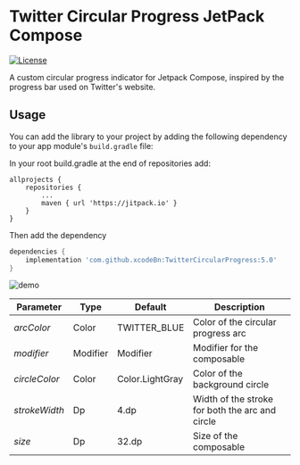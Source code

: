# Twitter Circular Progress JetPack Compose

[![License](https://img.shields.io/badge/License-Apache%202.0-blue.svg)](https://github.com/xcodeBn/TwitterCircularProgress/blob/main/LICENSE)

A custom circular progress indicator for Jetpack Compose, inspired by the progress bar used on Twitter's website.

## Usage

You can add the library to your project by adding the following dependency to your app module's `build.gradle` file:

In your root build.gradle at the end of repositories add:

	allprojects {
		repositories {
			...
			maven { url 'https://jitpack.io' }
		}
	}
	
Then add the dependency	

```groovy
dependencies {
    implementation 'com.github.xcodeBn:TwitterCircularProgress:5.0'
}
```


 


![demo](https://github.com/xcodeBn/TwitterCircularProgress/assets/86073708/c65a08d0-1640-4648-8572-6e630981a691)



 



| **Parameter** | **Type** | **Default**     | **Description**                                 |
|---------------|----------|-----------------|-------------------------------------------------|
| _arcColor_    | Color    | TWITTER_BLUE    | Color of the circular progress arc              |
| _modifier_    | Modifier | Modifier        | Modifier for the composable                     |
| _circleColor_ | Color    | Color.LightGray | Color of the background circle                  |
| _strokeWidth_ | Dp       | 4.dp            | Width of the stroke for both the arc and circle |
| _size_        | Dp       | 32.dp           | Size of the composable                          |
